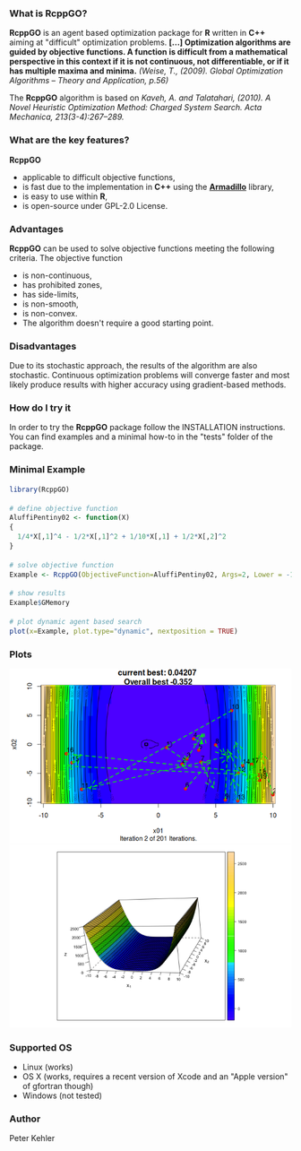 ### What is RcppGO?
**RcppGO** is an agent based optimization package for **R** written in **C++** aiming at "difficult" optimization problems. **[...] Optimization algorithms are guided by objective functions. A function is difficult from a mathematical perspective in this context if it is not continuous, not differentiable, or if it has multiple maxima and minima.** _(Weise, T., (2009). Global Optimization Algorithms – Theory and Application, p.56)_ 

The **RcppGO** algorithm is based on _Kaveh, A. and Talatahari, (2010). A Novel Heuristic Optimization Method: Charged System Search. Acta Mechanica, 213(3-4):267–289._

### What are the key features?
**RcppGO** 
* applicable to difficult objective functions,
* is fast due to the implementation in **C++** using the [**Armadillo**](http://arma.sourceforge.net/docs.html) library, 
* is easy to use within **R**,
* is open-source under GPL-2.0 License.

### Advantages
**RcppGO** can be used to solve objective functions meeting the following criteria. The objective function
* is non-continuous, 
* has prohibited zones,
* has side-limits,
* is non-smooth,
* is non-convex.  
* The algorithm doesn't require a good starting point. 

### Disadvantages
Due to its stochastic approach, the results of the algorithm are also stochastic. Continuous optimization problems will converge faster and most likely produce results with higher accuracy using gradient-based methods. 

### How do I try it 
In order to try the **RcppGO** package follow the INSTALLATION instructions. You can find examples and a minimal how-to in the "tests" folder of the package.

### Minimal Example
```R
library(RcppGO)

# define objective function
AluffiPentiny02 <- function(X)
{
  1/4*X[,1]^4 - 1/2*X[,1]^2 + 1/10*X[,1] + 1/2*X[,2]^2
}

# solve objective function
Example <- RcppGO(ObjectiveFunction=AluffiPentiny02, Args=2, Lower = -10, Upper = 10)

# show results
Example$GMemory

# plot dynamic agent based search
plot(x=Example, plot.type="dynamic", nextposition = TRUE)
```
### Plots
![Agents exploring the search space](https://github.com/peterkehlerjr/RcppGO/blob/master/vignettes/figure/Movement.png)
![Aluffi01](https://github.com/peterkehlerjr/RcppGO/blob/master/vignettes/figure/AluffiPentiny01.png)

### Supported OS
* Linux (works)
* OS X (works, requires a recent version of Xcode and an "Apple version" of gfortran though) 
* Windows (not tested)

### Author
Peter Kehler
